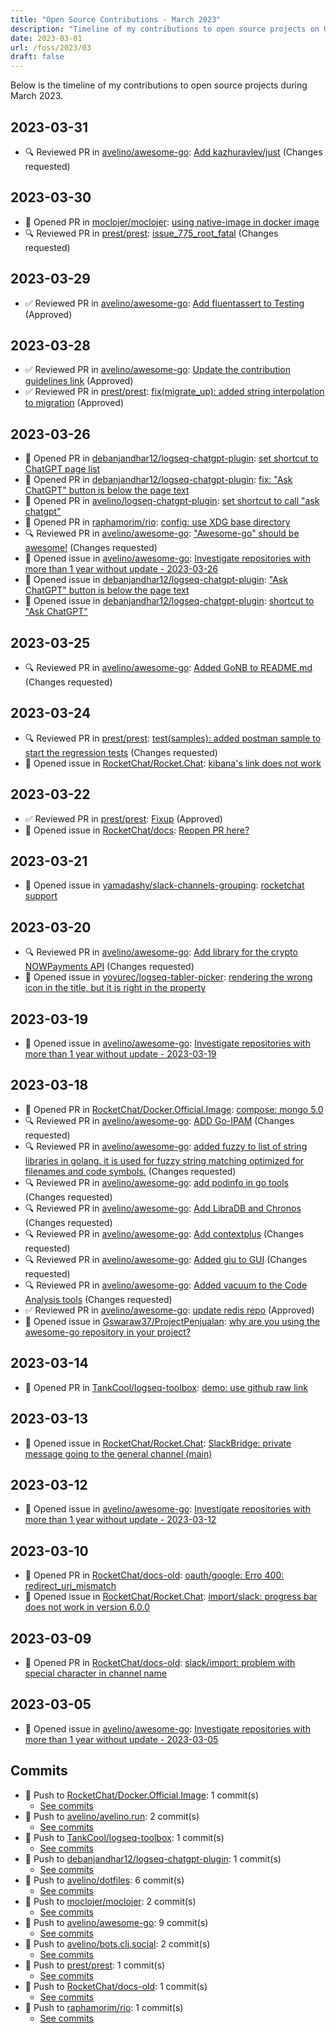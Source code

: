 ```yaml
---
title: "Open Source Contributions - March 2023"
description: "Timeline of my contributions to open source projects on GitHub during March 2023."
date: 2023-03-01
url: /foss/2023/03
draft: false
---
```


Below is the timeline of my contributions to open source projects during March 2023.

## 2023-03-31

- 🔍 Reviewed PR in [avelino/awesome-go](https://github.com/avelino/awesome-go): [Add kazhuravlev/just](https://github.com/avelino/awesome-go/pull/4792#pullrequestreview-1367128572) (Changes requested)

## 2023-03-30

- 🔀 Opened PR in [moclojer/moclojer](https://github.com/moclojer/moclojer): [using native-image in docker image](https://github.com/moclojer/moclojer/pull/95)
- 🔍 Reviewed PR in [prest/prest](https://github.com/prest/prest): [issue_775_root_fatal](https://github.com/prest/prest/pull/791#pullrequestreview-1366067773) (Changes requested)

## 2023-03-29

- ✅ Reviewed PR in [avelino/awesome-go](https://github.com/avelino/awesome-go): [Add fluentassert to Testing](https://github.com/avelino/awesome-go/pull/4573#pullrequestreview-1362797614) (Approved)

## 2023-03-28

- ✅ Reviewed PR in [avelino/awesome-go](https://github.com/avelino/awesome-go): [Update the contribution guidelines link](https://github.com/avelino/awesome-go/pull/4812#pullrequestreview-1360485595) (Approved)
- ✅ Reviewed PR in [prest/prest](https://github.com/prest/prest): [fix(migrate_up): added string interpolation to migration](https://github.com/prest/prest/pull/788#pullrequestreview-1360454909) (Approved)

## 2023-03-26

- 🔀 Opened PR in [debanjandhar12/logseq-chatgpt-plugin](https://github.com/debanjandhar12/logseq-chatgpt-plugin): [set shortcut to ChatGPT page list](https://github.com/debanjandhar12/logseq-chatgpt-plugin/pull/8)
- 🔀 Opened PR in [debanjandhar12/logseq-chatgpt-plugin](https://github.com/debanjandhar12/logseq-chatgpt-plugin): [fix: "Ask ChatGPT" button is below the page text](https://github.com/debanjandhar12/logseq-chatgpt-plugin/pull/7)
- 🔀 Opened PR in [avelino/logseq-chatgpt-plugin](https://github.com/avelino/logseq-chatgpt-plugin): [set shortcut to call "ask chatgpt"](https://github.com/avelino/logseq-chatgpt-plugin/pull/1)
- 🔀 Opened PR in [raphamorim/rio](https://github.com/raphamorim/rio): [config: use XDG base directory](https://github.com/raphamorim/rio/pull/14)
- 🔍 Reviewed PR in [avelino/awesome-go](https://github.com/avelino/awesome-go): ["Awesome-go" should be awesome!](https://github.com/avelino/awesome-go/pull/4760#pullrequestreview-1358144545) (Changes requested)
- 🐛 Opened issue in [avelino/awesome-go](https://github.com/avelino/awesome-go): [Investigate repositories with more than 1 year without update - 2023-03-26](https://github.com/avelino/awesome-go/issues/4809)
- 🐛 Opened issue in [debanjandhar12/logseq-chatgpt-plugin](https://github.com/debanjandhar12/logseq-chatgpt-plugin): ["Ask ChatGPT" button is below the page text](https://github.com/debanjandhar12/logseq-chatgpt-plugin/issues/6)
- 🐛 Opened issue in [debanjandhar12/logseq-chatgpt-plugin](https://github.com/debanjandhar12/logseq-chatgpt-plugin): [shortcut to "Ask ChatGPT"](https://github.com/debanjandhar12/logseq-chatgpt-plugin/issues/5)

## 2023-03-25

- 🔍 Reviewed PR in [avelino/awesome-go](https://github.com/avelino/awesome-go): [Added GoNB to README.md](https://github.com/avelino/awesome-go/pull/4783#pullrequestreview-1357904283) (Changes requested)

## 2023-03-24

- 🔍 Reviewed PR in [prest/prest](https://github.com/prest/prest): [test(samples): added postman sample to start the regression tests](https://github.com/prest/prest/pull/789#pullrequestreview-1356493101) (Changes requested)
- 🐛 Opened issue in [RocketChat/Rocket.Chat](https://github.com/RocketChat/Rocket.Chat): [kibana's link does not work ](https://github.com/RocketChat/Rocket.Chat/issues/28604)

## 2023-03-22

- ✅ Reviewed PR in [prest/prest](https://github.com/prest/prest): [Fixup](https://github.com/prest/prest/pull/786#pullrequestreview-1351562300) (Approved)
- 🐛 Opened issue in [RocketChat/docs](https://github.com/RocketChat/docs): [Reopen PR here?](https://github.com/RocketChat/docs/issues/5)

## 2023-03-21

- 🐛 Opened issue in [yamadashy/slack-channels-grouping](https://github.com/yamadashy/slack-channels-grouping): [rocketchat support](https://github.com/yamadashy/slack-channels-grouping/issues/34)

## 2023-03-20

- 🔍 Reviewed PR in [avelino/awesome-go](https://github.com/avelino/awesome-go): [Add library for the crypto NOWPayments API](https://github.com/avelino/awesome-go/pull/4658#pullrequestreview-1348080030) (Changes requested)
- 🐛 Opened issue in [yoyurec/logseq-tabler-picker](https://github.com/yoyurec/logseq-tabler-picker): [rendering the wrong icon in the title, but it is right in the property](https://github.com/yoyurec/logseq-tabler-picker/issues/2)

## 2023-03-19

- 🐛 Opened issue in [avelino/awesome-go](https://github.com/avelino/awesome-go): [Investigate repositories with more than 1 year without update - 2023-03-19](https://github.com/avelino/awesome-go/issues/4802)

## 2023-03-18

- 🔀 Opened PR in [RocketChat/Docker.Official.Image](https://github.com/RocketChat/Docker.Official.Image): [compose: mongo 5.0](https://github.com/RocketChat/Docker.Official.Image/pull/183)
- 🔍 Reviewed PR in [avelino/awesome-go](https://github.com/avelino/awesome-go): [ADD Go-IPAM](https://github.com/avelino/awesome-go/pull/4470#pullrequestreview-1346978255) (Changes requested)
- 🔍 Reviewed PR in [avelino/awesome-go](https://github.com/avelino/awesome-go): [added fuzzy to list of string libraries in golang. it is used for fuzzy string matching optimized for filenames and code symbols.](https://github.com/avelino/awesome-go/pull/4469#pullrequestreview-1346978117) (Changes requested)
- 🔍 Reviewed PR in [avelino/awesome-go](https://github.com/avelino/awesome-go): [add podinfo in go tools](https://github.com/avelino/awesome-go/pull/4468#pullrequestreview-1346978055) (Changes requested)
- 🔍 Reviewed PR in [avelino/awesome-go](https://github.com/avelino/awesome-go): [Add LibraDB and Chronos](https://github.com/avelino/awesome-go/pull/4462#pullrequestreview-1346977895) (Changes requested)
- 🔍 Reviewed PR in [avelino/awesome-go](https://github.com/avelino/awesome-go): [Add contextplus](https://github.com/avelino/awesome-go/pull/4457#pullrequestreview-1346977719) (Changes requested)
- 🔍 Reviewed PR in [avelino/awesome-go](https://github.com/avelino/awesome-go): [Added giu to GUI](https://github.com/avelino/awesome-go/pull/4330#pullrequestreview-1346977594) (Changes requested)
- 🔍 Reviewed PR in [avelino/awesome-go](https://github.com/avelino/awesome-go): [Added vacuum to the Code Analysis tools](https://github.com/avelino/awesome-go/pull/4496#pullrequestreview-1346977384) (Changes requested)
- ✅ Reviewed PR in [avelino/awesome-go](https://github.com/avelino/awesome-go): [update redis repo](https://github.com/avelino/awesome-go/pull/4799#pullrequestreview-1346976815) (Approved)
- 🐛 Opened issue in [Gswaraw37/ProjectPenjualan](https://github.com/Gswaraw37/ProjectPenjualan): [why are you using the awesome-go repository in your project?](https://github.com/Gswaraw37/ProjectPenjualan/issues/1)

## 2023-03-14

- 🔀 Opened PR in [TankCool/logseq-toolbox](https://github.com/TankCool/logseq-toolbox): [demo: use github raw link](https://github.com/TankCool/logseq-toolbox/pull/1)

## 2023-03-13

- 🐛 Opened issue in [RocketChat/Rocket.Chat](https://github.com/RocketChat/Rocket.Chat): [SlackBridge: private message going to the general channel (main)](https://github.com/RocketChat/Rocket.Chat/issues/28400)

## 2023-03-12

- 🐛 Opened issue in [avelino/awesome-go](https://github.com/avelino/awesome-go): [Investigate repositories with more than 1 year without update - 2023-03-12](https://github.com/avelino/awesome-go/issues/4794)

## 2023-03-10

- 🔀 Opened PR in [RocketChat/docs-old](https://github.com/RocketChat/docs-old): [oauth/google: Erro 400: redirect_uri_mismatch](https://github.com/RocketChat/docs-old/pull/2104)
- 🐛 Opened issue in [RocketChat/Rocket.Chat](https://github.com/RocketChat/Rocket.Chat): [import/slack: progress bar does not work in version 6.0.0](https://github.com/RocketChat/Rocket.Chat/issues/28364)

## 2023-03-09

- 🔀 Opened PR in [RocketChat/docs-old](https://github.com/RocketChat/docs-old): [slack/import: problem with special character in channel name](https://github.com/RocketChat/docs-old/pull/2102)

## 2023-03-05

- 🐛 Opened issue in [avelino/awesome-go](https://github.com/avelino/awesome-go): [Investigate repositories with more than 1 year without update - 2023-03-05](https://github.com/avelino/awesome-go/issues/4779)

## Commits

- 🔨 Push to [RocketChat/Docker.Official.Image](https://github.com/RocketChat/Docker.Official.Image): 1 commit(s)
  - [See commits](https://github.com/RocketChat/Docker.Official.Image/commits?author=avelino&since=2023-03-01T00:00:00Z&until=2023-03-31T23:59:59Z)
- 🔨 Push to [avelino/avelino.run](https://github.com/avelino/avelino.run): 2 commit(s)
  - [See commits](https://github.com/avelino/avelino.run/commits?author=avelino&since=2023-03-01T00:00:00Z&until=2023-03-31T23:59:59Z)
- 🔨 Push to [TankCool/logseq-toolbox](https://github.com/TankCool/logseq-toolbox): 1 commit(s)
  - [See commits](https://github.com/TankCool/logseq-toolbox/commits?author=avelino&since=2023-03-01T00:00:00Z&until=2023-03-31T23:59:59Z)
- 🔨 Push to [debanjandhar12/logseq-chatgpt-plugin](https://github.com/debanjandhar12/logseq-chatgpt-plugin): 1 commit(s)
  - [See commits](https://github.com/debanjandhar12/logseq-chatgpt-plugin/commits?author=avelino&since=2023-03-01T00:00:00Z&until=2023-03-31T23:59:59Z)
- 🔨 Push to [avelino/dotfiles](https://github.com/avelino/dotfiles): 6 commit(s)
  - [See commits](https://github.com/avelino/dotfiles/commits?author=avelino&since=2023-03-01T00:00:00Z&until=2023-03-31T23:59:59Z)
- 🔨 Push to [moclojer/moclojer](https://github.com/moclojer/moclojer): 2 commit(s)
  - [See commits](https://github.com/moclojer/moclojer/commits?author=avelino&since=2023-03-01T00:00:00Z&until=2023-03-31T23:59:59Z)
- 🔨 Push to [avelino/awesome-go](https://github.com/avelino/awesome-go): 9 commit(s)
  - [See commits](https://github.com/avelino/awesome-go/commits?author=avelino&since=2023-03-01T00:00:00Z&until=2023-03-31T23:59:59Z)
- 🔨 Push to [avelino/bots.clj.social](https://github.com/avelino/bots.clj.social): 2 commit(s)
  - [See commits](https://github.com/avelino/bots.clj.social/commits?author=avelino&since=2023-03-01T00:00:00Z&until=2023-03-31T23:59:59Z)
- 🔨 Push to [prest/prest](https://github.com/prest/prest): 1 commit(s)
  - [See commits](https://github.com/prest/prest/commits?author=avelino&since=2023-03-01T00:00:00Z&until=2023-03-31T23:59:59Z)
- 🔨 Push to [RocketChat/docs-old](https://github.com/RocketChat/docs-old): 1 commit(s)
  - [See commits](https://github.com/RocketChat/docs-old/commits?author=avelino&since=2023-03-01T00:00:00Z&until=2023-03-31T23:59:59Z)
- 🔨 Push to [raphamorim/rio](https://github.com/raphamorim/rio): 1 commit(s)
  - [See commits](https://github.com/raphamorim/rio/commits?author=avelino&since=2023-03-01T00:00:00Z&until=2023-03-31T23:59:59Z)


